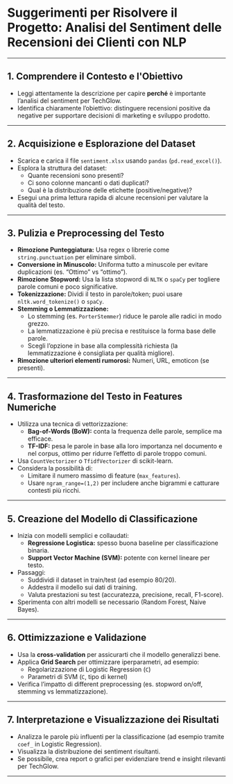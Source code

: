 
# Suggerimenti per Risolvere il Progetto: Analisi del Sentiment delle Recensioni dei Clienti con NLP

---

## 1. Comprendere il Contesto e l'Obiettivo

- Leggi attentamente la descrizione per capire **perché** è importante l’analisi del sentiment per TechGlow.
- Identifica chiaramente l’obiettivo: distinguere recensioni positive da negative per supportare decisioni di marketing e sviluppo prodotto.

---

## 2. Acquisizione e Esplorazione del Dataset

- Scarica e carica il file `sentiment.xlsx` usando `pandas` (`pd.read_excel()`).
- Esplora la struttura del dataset:
  - Quante recensioni sono presenti?
  - Ci sono colonne mancanti o dati duplicati?
  - Qual è la distribuzione delle etichette (positive/negative)?
- Esegui una prima lettura rapida di alcune recensioni per valutare la qualità del testo.

---

## 3. Pulizia e Preprocessing del Testo

- **Rimozione Punteggiatura:** Usa regex o librerie come `string.punctuation` per eliminare simboli.
- **Conversione in Minuscolo:** Uniforma tutto a minuscole per evitare duplicazioni (es. “Ottimo” vs “ottimo”).
- **Rimozione Stopword:** Usa la lista stopword di `NLTK` o `spaCy` per togliere parole comuni e poco significative.
- **Tokenizzazione:** Dividi il testo in parole/token; puoi usare `nltk.word_tokenize()` o `spaCy`.
- **Stemming o Lemmatizzazione:**
  - Lo stemming (es. `PorterStemmer`) riduce le parole alle radici in modo grezzo.
  - La lemmatizzazione è più precisa e restituisce la forma base delle parole.
  - Scegli l’opzione in base alla complessità richiesta (la lemmatizzazione è consigliata per qualità migliore).
- **Rimozione ulteriori elementi rumorosi:** Numeri, URL, emoticon (se presenti).

---

## 4. Trasformazione del Testo in Features Numeriche

- Utilizza una tecnica di vettorizzazione:
  - **Bag-of-Words (BoW):** conta la frequenza delle parole, semplice ma efficace.
  - **TF-IDF:** pesa le parole in base alla loro importanza nel documento e nel corpus, ottimo per ridurre l’effetto di parole troppo comuni.
- Usa `CountVectorizer` o `TfidfVectorizer` di scikit-learn.
- Considera la possibilità di:
  - Limitare il numero massimo di feature (`max_features`).
  - Usare `ngram_range=(1,2)` per includere anche bigrammi e catturare contesti più ricchi.

---

## 5. Creazione del Modello di Classificazione

- Inizia con modelli semplici e collaudati:
  - **Regressione Logistica:** spesso buona baseline per classificazione binaria.
  - **Support Vector Machine (SVM):** potente con kernel lineare per testo.
- Passaggi:
  - Suddividi il dataset in train/test (ad esempio 80/20).
  - Addestra il modello sui dati di training.
  - Valuta prestazioni su test (accuratezza, precisione, recall, F1-score).
- Sperimenta con altri modelli se necessario (Random Forest, Naive Bayes).

---

## 6. Ottimizzazione e Validazione

- Usa la **cross-validation** per assicurarti che il modello generalizzi bene.
- Applica **Grid Search** per ottimizzare iperparametri, ad esempio:
  - Regolarizzazione di Logistic Regression (`C`)
  - Parametri di SVM (`C`, tipo di kernel)
- Verifica l’impatto di different preprocessing (es. stopword on/off, stemming vs lemmatizzazione).

---

## 7. Interpretazione e Visualizzazione dei Risultati

- Analizza le parole più influenti per la classificazione (ad esempio tramite `coef_` in Logistic Regression).
- Visualizza la distribuzione dei sentiment risultanti.
- Se possibile, crea report o grafici per evidenziare trend e insight rilevanti per TechGlow.

---
